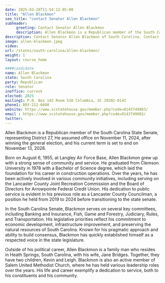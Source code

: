 ```yaml
---
date: 2025-03-28T11:54:12-05:00
title: "Allen Blackmon"
seo_title: "contact Senator Allen Blackmon"
subheader:
     greeting: Contact Senator Allen Blackmon
     description: Allen Blackmon is a Republican member of the South Carolina State Senate, representing District 27, He assumed office on November 11, 2024, after winning the general election, and his current term is set to end on November 13, 2028.
description: Contact Senator Allen Blackmon of South Carolina. Contact information for Allen Blackmon includes email address, phone number, and mailing address.
image: allen-blackmon.jpeg
video:
url: /states/south-carolina/allen-blackmon/
weight: 1
layout: course_home

####candidate
name: Allen Blackmon
state: South Carolina
party: Republican
role: Senator
inoffice: current
elected: 2025
mailing1: P.O. Box 142 Room 510 Columbia, SC 29202-0142
phone1: 803-212-6040
website: https://www.scstatehouse.gov/member.php?code=0143749983/
email : https://www.scstatehouse.gov/member.php?code=0143749983/
twitter: 
---
```

Allen Blackmon is a Republican member of the South Carolina State Senate, representing District 27, He assumed office on November 11, 2024, after winning the general election, and his current term is set to end on November 13, 2028.

Born on August 6, 1955, at Langley Air Force Base, Allen Blackmon grew up with a strong sense of community and service. He graduated from Clemson University in 1978 with a Bachelor of Science degree, which laid the foundation for his career in construction operations. Over the years, he has been actively involved in various community initiatives, including serving on the Lancaster County Joint Recreation Commission and the Board of Directors for Arrowpointe Federal Credit Union. His dedication to public service is evident in his previous role as a Lancaster County Councilman, a position he held from 2019 to 2024 before transitioning to the state senate.

In the South Carolina Senate, Blackmon serves on several key committees, including Banking and Insurance, Fish, Game and Forestry, Judiciary, Rules, and Transportation. His legislative priorities reflect his commitment to economic development, infrastructure improvement, and preserving the natural resources of South Carolina. Known for his pragmatic approach and ability to build consensus, Blackmon has quickly established himself as a respected voice in the state legislature.

Outside of his political career, Allen Blackmon is a family man who resides in Heath Springs, South Carolina, with his wife, Jane Bridges. Together, they have two children, Kevin and Leigh. Blackmon is also an active member of Salem United Methodist Church, where he has held various leadership roles over the years. His life and career exemplify a dedication to service, both to his constituents and his community.
